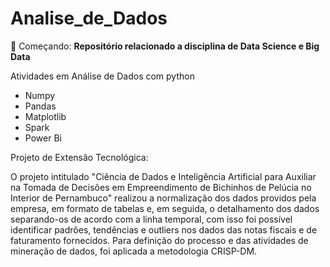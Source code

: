 # Analise_de_Dados
🚀 Começando: **Repositório relacionado a disciplina de Data Science e Big Data**

Atividades em Análise de Dados com python

- Numpy
- Pandas
- Matplotlib
- Spark
- Power Bi

Projeto de Extensão Tecnológica:

O projeto intitulado "Ciência de Dados e Inteligência Artificial para Auxiliar na Tomada de Decisões em Empreendimento de Bichinhos de Pelúcia no Interior de Pernambuco" realizou a normalização dos dados providos pela empresa, em formato de tabelas e, em seguida, o detalhamento dos dados separando-os de acordo com a linha temporal, com isso foi possível identificar padrões, tendências e outliers nos dados das notas fiscais e de faturamento fornecidos. Para definição do processo e das atividades de mineração de dados, foi aplicada a metodologia CRISP-DM.
